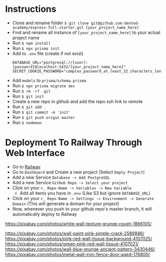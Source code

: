 # Instructions

- Clone and rename folder `$ git clone git@github.com:dented-academy/express-full-starter.git [your_project_name_here]`
- Find and rename all instance of `[your_project_name_here]` to your actual project name
- Run `$ npm install`
- Run `$ npx prisma init`
- Add to `.env` file (create if not exist)
  ```env
  DATABASE_URL="postgresql://[user]:[password]@localhost:5432/[your_project_name_here]"
  SECRET_COOKIE_PASSWORD="complex_password_at_least_32_characters_long"
  ```
- Add `models` to `prisma/schema.prisma`
- Run `$ npx prisma migrate dev`
- Run `$ rm -rf .git`
- Run `$ git init`
- Create a new repo in github and add the repo ssh link to remote
- Run `$ git add .`
- Run `$ git commit -m 'init'`
- Run `$ git push origin master`
- Run `$ nodemon`

# Deployment To Railway Through Web Interface

- Go to [Railway](https://railway.app/)
- Go to `Dashboard` and Create a new project (Select `Empty Project`)
- Add a new Service `Database -> Add PostgreSQL`
- Add a new Service `GitHub Repo -> Select your project`
- Click on your `>_ Repo-Name -> Variables -> New Variable`
  - Add all items you have in `.env` (Like S3 but ignore `DATABASE_URL`)
- Click on your `>_ Repo-Name -> Settings -> Environment -> Generate Domain` (This will generate a domain for your project)
- Now, whenever you push to your github repo's master branch, it will automatically deploy to Railway

https://pixabay.com/photos/white-wall-texture-grunge-rough-1866105/

https://pixabay.com/photos/wall-paint-pink-simple-crack-2589886/
https://pixabay.com/photos/pink-red-wall-tissue-background-4107025/
https://pixabay.com/photos/green-pink-red-wall-tissue-4107021/
https://pixabay.com/photos/wall-blue-grunge-ancient-pattern-3430446/
https://pixabay.com/photos/metal-wall-iron-fence-door-aged-176800/
